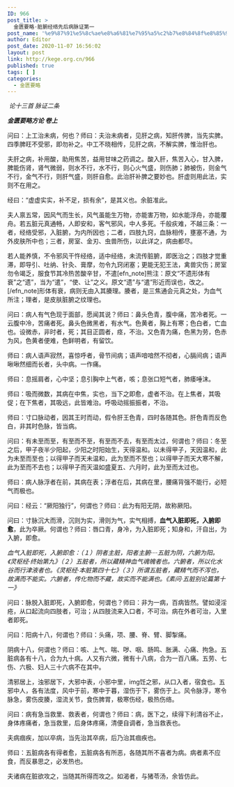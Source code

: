 ```yaml
---
ID: 966
post_title: >
  金匮要略·脏腑经络先后病脉证第一
post_name: '%e9%87%91%e5%8c%ae%e8%a6%81%e7%95%a5%c2%b7%e8%84%8f%e8%85%91%e7%bb%8f%e7%bb%9c%e5%85%88%e5%90%8e%e7%97%85%e8%84%89%e8%af%81%e7%ac%ac%e4%b8%80'
author: Editor
post_date: 2020-11-07 16:56:02
layout: post
link: http://kege.org.cn/966
published: true
tags: [ ]
categories:
  - 金匮要略
---
```

<!-- wp:paragraph -->
<p> <em><span class="has-inline-color has-secondary-color">论十三首 脉证二条</span></em></p>
<!-- /wp:paragraph -->

<!-- wp:paragraph -->
<p><em><strong>金匮要略方论 卷上</strong></em></p>
<!-- /wp:paragraph -->

<!-- wp:paragraph -->
<p>问曰：上工治未病，何也？师曰：夫治未病者，见肝之病，知肝传脾，当先实脾。四季脾旺不受邪，即勿补之。中工不晓相传，见肝之病，不解实脾，惟治肝也。</p>
<!-- /wp:paragraph -->

<!-- wp:paragraph -->
<p>夫肝之病，补用酸，助用焦苦，益用甘味之药调之。酸入肝，焦苦入心，甘入脾，脾能伤肾，肾气微弱，则水不行，水不行，则心火气盛，则伤肺；肺被伤，则金气不行，金气不行，则肝气盛，则肝自愈。此治肝补脾之要妙也。肝虚则用此法，实则不在用之。</p>
<!-- /wp:paragraph -->

<!-- wp:paragraph -->
<p>经曰：“虚虚实实，补不足，损有余”，是其义也。余脏准此。</p>
<!-- /wp:paragraph -->

<!-- wp:paragraph -->
<p>夫人禀五常，因风气而生长，风气虽能生万物，亦能害万物，如水能浮舟，亦能覆舟。若五脏元真通畅，人即安和，客气邪风，中人多死。千般疢难，不越三条：一者，经络受邪，入脏腑，为内所因也；二者，四肢九窍，血脉相传，壅塞不通，为外皮肤所中也；三者，房室、金刃、虫兽所伤，以此详之，病由都尽。</p>
<!-- /wp:paragraph -->

<!-- wp:paragraph -->
<p>若人能养慎，不令邪风干忤经络，适中经络，未流传脏腑，即医治之；四肢才觉重滞，即导引、吐纳、针灸、膏摩，勿令九窍闭塞；更能无犯王法，禽兽灾伤；房室勿令竭乏，服食节其冷热苦酸辛甘，不遣[efn_note]熊注：原文“不遗形体有衰”之“遗”，当为“遣”，“使、让”之义。原文“遗”与“遣”形近而误也，改之。[/efn_note]形体有衰，病则无由入其腠理。腠者，是三焦通会元真之处，为血气所注；理者，是皮肤脏腑之纹理也。</p>
<!-- /wp:paragraph -->

<!-- wp:paragraph -->
<p>问曰：病人有气色现于面部，愿闻其说？师曰：鼻头色青，腹中痛，苦冷者死。一云腹中冷，苦痛者死。鼻头色微黑者，有水气。色黄者，胸上有寒；色白者，亡血也。设微赤，非时者，死；其目正圆者，痉，不治。又色青为痛，色黑为劳，色赤为风，色黄者便难，色鲜明者，有留饮。</p>
<!-- /wp:paragraph -->

<!-- wp:paragraph -->
<p>师曰：病人语声寂然，喜惊呼者，骨节间病；语声喑喑然不彻者，心膈间病；语声啾啾然细而长者，头中病。一作痛。</p>
<!-- /wp:paragraph -->

<!-- wp:paragraph -->
<p>师曰：息摇肩者，心中坚；息引胸中上气者，咳；息张口短气者，肺痿唾沫。</p>
<!-- /wp:paragraph -->

<!-- wp:paragraph -->
<p>师曰：吸而微数，其病在中焦，实也，当下之即愈，虚者不治。在上焦者，其吸促；在下焦者，其吸远，此皆难治。呼吸动摇振振者，不治。</p>
<!-- /wp:paragraph -->

<!-- wp:paragraph -->
<p>师曰：寸口脉动者，因其王时而动，假令肝王色青，四时各随其色。肝色青而反色白，非其时色脉，皆当病。</p>
<!-- /wp:paragraph -->

<!-- wp:paragraph -->
<p>问曰：有未至而至，有至而不至，有至而不去，有至而太过，何谓也？师曰：冬至之后，甲子夜半少阳起，少阳之时阳始生，天得温和。以未得甲子，天因温和，此为未至而至也；以得甲子而天未温和，此为至而不至也；以得甲子而天大寒不解，此为至而不去也；以得甲子而天温如盛夏五、六月时，此为至而太过也。</p>
<!-- /wp:paragraph -->

<!-- wp:paragraph -->
<p>师曰：病人脉浮者在前，其病在表；浮者在后，其病在里，腰痛背强不能行，必短气而极也。</p>
<!-- /wp:paragraph -->

<!-- wp:paragraph -->
<p>问曰：经云：“厥阳独行”，何谓也？师曰：此为有阳无阴，故称厥阳。</p>
<!-- /wp:paragraph -->

<!-- wp:paragraph -->
<p>问曰：寸脉沉大而滑，沉则为实，滑则为气，实气相搏，<strong>血气入脏即死，入腑即愈</strong>，此为卒厥。何谓也？师曰：唇口青，身冷，为入脏即死；知身和，汗自出，为入腑，即愈。</p>
<!-- /wp:paragraph -->

<!-- wp:paragraph -->
<p><em><span class="has-inline-color has-secondary-color">血气入脏即死，入腑即愈：（１）阴者主脏，阳者主腑····五脏为阴，六腑为阳。《灵枢经·终始第九》（２）五脏者，所以藏精神血气魂魄者也。六腑者，所以化水谷而行津液者也。《灵枢经·本脏第四十七》（３）所谓五脏者，藏精气而不泻也，故满而不能实。六腑者，传化物而不藏，故实而不能满也。《素问·五脏别论篇第十一》</span></em></p>
<!-- /wp:paragraph -->

<!-- wp:paragraph -->
<p>问曰：脉脱入脏即死，入腑即愈，何谓也？师曰：非为一病，百病皆然。譬如浸淫疮，从口起流向四肢者，可治；从四肢流来入口者，不可治。病在外者可治，入里者即死。</p>
<!-- /wp:paragraph -->

<!-- wp:paragraph -->
<p>问曰：阳病十八，何谓也？师曰：头痛，项、腰、脊、臂、脚掣痛。</p>
<!-- /wp:paragraph -->

<!-- wp:paragraph -->
<p>阴病十八，何谓也？师曰：咳、上气、喘、哕、咽、肠鸣、胀满、心痛、拘急。五脏病各有十八，合为九十病。人又有六微，微有十八病，合为一百八痛。五劳、七伤、六极、妇人三十六病不在其中。</p>
<!-- /wp:paragraph -->

<!-- wp:paragraph -->
<p>清邪居上，浊邪居下，大邪中表，小邪中里，img饪之邪，从口入者，宿食也。五邪中人，各有法度，风中于前，寒中于暮，湿伤于下，雾伤于上。风令脉浮，寒令脉急，雾伤皮腠，湿流关节，食伤脾胃，极寒伤经，极热伤络。</p>
<!-- /wp:paragraph -->

<!-- wp:paragraph -->
<p>问曰：病有急当救里、救表者，何谓也？师曰：病，医下之，续得下利清谷不止，身体疼痛者，急当救里，后身体疼痛，清便自调者，急当救表也。</p>
<!-- /wp:paragraph -->

<!-- wp:paragraph -->
<p>夫病痼疾，加以卒病，当先治其卒病，后乃治其痼疾也。</p>
<!-- /wp:paragraph -->

<!-- wp:paragraph -->
<p>师曰：五脏病各有得者愈，五脏病各有所恶，各随其所不喜者为病。病者素不应食，而反暴思之，必发热也。</p>
<!-- /wp:paragraph -->

<!-- wp:paragraph -->
<p>夫诸病在脏欲攻之，当随其所得而攻之。如渴者，与猪苓汤，余皆仿此。</p>
<!-- /wp:paragraph -->